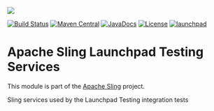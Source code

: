 [<img src="https://sling.apache.org/res/logos/sling.png"/>](https://sling.apache.org)

 [![Build Status](https://builds.apache.org/buildStatus/icon?job=Sling/sling-org-apache-sling-launchpad-test-services/master)](https://builds.apache.org/job/Sling/job/sling-org-apache-sling-launchpad-test-services/job/master) [![Maven Central](https://maven-badges.herokuapp.com/maven-central/org.apache.sling/org.apache.sling.launchpad.test-services/badge.svg)](https://search.maven.org/#search%7Cga%7C1%7Cg%3A%22org.apache.sling%22%20a%3A%22org.apache.sling.launchpad.test-services%22) [![JavaDocs](https://www.javadoc.io/badge/org.apache.sling/org.apache.sling.launchpad.test-services.svg)](https://www.javadoc.io/doc/org.apache.sling/org.apache.sling.launchpad.test-services) [![License](https://img.shields.io/badge/License-Apache%202.0-blue.svg)](https://www.apache.org/licenses/LICENSE-2.0) [![launchpad](https://sling.apache.org/badges/group-launchpad.svg)](https://github.com/apache/sling-aggregator/blob/master/docs/groups/launchpad.md)

# Apache Sling Launchpad Testing Services

This module is part of the [Apache Sling](https://sling.apache.org) project.

Sling services used by the Launchpad Testing integration tests

